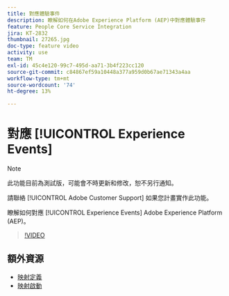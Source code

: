 ```yaml
---
title: 對應體驗事件
description: 瞭解如何在Adobe Experience Platform (AEP)中對應體驗事件
feature: People Core Service Integration
jira: KT-2832
thumbnail: 27265.jpg
doc-type: feature video
activity: use
team: TM
exl-id: 45c4e120-99c7-495d-aa71-3b4f223cc120
source-git-commit: c84867ef59a10448a377a959d0b67ae71343a4aa
workflow-type: tm+mt
source-wordcount: '74'
ht-degree: 13%

---
```


# 對應 [!UICONTROL Experience Events]

>[!NOTE]
>
>此功能目前為測試版，可能會不時更新和修改，恕不另行通知。
>
>請聯絡 [!UICONTROL Adobe Customer Support] 如果您計畫實作此功能。

瞭解如何對應 [!UICONTROL Experience Events] Adobe Experience Platform (AEP)。

>[!VIDEO](https://video.tv.adobe.com/v/27265?quality=12&learn=on)

## 額外資源

* [映射定義](https://experienceleague.adobe.com/docs/campaign-standard/using/integrating-with-adobe-cloud/adobe-experience-platform/data-connector/aep-mapping-definition.html)
* [映射啟動](https://experienceleague.adobe.com/docs/campaign-standard/using/integrating-with-adobe-cloud/adobe-experience-platform/data-connector/aep-mapping-activation.html)

